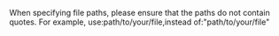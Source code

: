 When specifying file paths, please ensure that the paths do not contain quotes. For example, use:path/to/your/file,instead of:"path/to/your/file"

